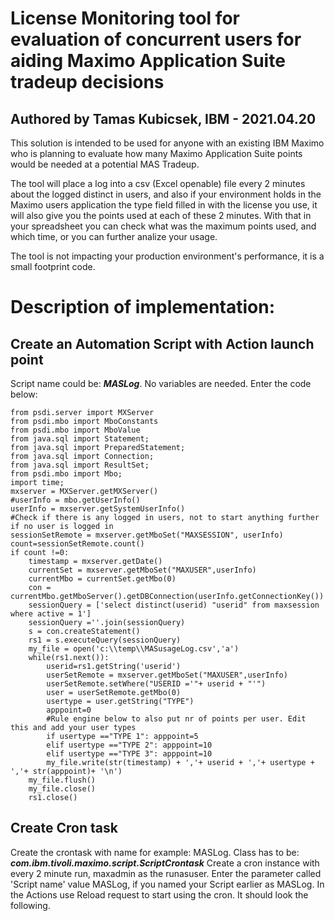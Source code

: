 # License Monitoring tool for evaluation of concurrent users for aiding  Maximo Application Suite tradeup decisions
## Authored by Tamas Kubicsek, IBM - 2021.04.20

This solution is intended to be used for anyone with an existing IBM Maximo who is planning to evaluate how many Maximo Application Suite points would be needed at a potential MAS Tradeup.

The tool will place a log into a csv (Excel openable) file every 2 minutes about the logged distinct in users, and also if your environment holds in the Maximo users application
the type field filled in with the license you use, it will also give you the points used at each of these 2 minutes. With that in your spreadsheet you can check what was the 
maximum points used, and which time, or you can further analize your usage.

The tool is not impacting your production environment's performance, it is a small footprint code.

# Description of implementation:
## Create an Automation Script with Action launch point
Script name could be: **_MASLog_**. No variables are needed. Enter the code below:
```
from psdi.server import MXServer
from psdi.mbo import MboConstants
from psdi.mbo import MboValue
from java.sql import Statement;
from java.sql import PreparedStatement;
from java.sql import Connection;
from java.sql import ResultSet;
from psdi.mbo import Mbo;
import time;
mxserver = MXServer.getMXServer()
#userInfo = mbo.getUserInfo()
userInfo = mxserver.getSystemUserInfo()
#Check if there is any logged in users, not to start anything further if no user is logged in
sessionSetRemote = mxserver.getMboSet("MAXSESSION", userInfo)
count=sessionSetRemote.count()
if count !=0:
    timestamp = mxserver.getDate()
    currentSet = mxserver.getMboSet("MAXUSER",userInfo)
    currentMbo = currentSet.getMbo(0)
    con = currentMbo.getMboServer().getDBConnection(userInfo.getConnectionKey())
    sessionQuery = ['select distinct(userid) "userid" from maxsession where active = 1']
    sessionQuery =''.join(sessionQuery)
    s = con.createStatement()
    rs1 = s.executeQuery(sessionQuery)
    my_file = open('c:\\temp\\MASusageLog.csv','a')
    while(rs1.next()):
	    userid=rs1.getString('userid')
	    userSetRemote = mxserver.getMboSet("MAXUSER",userInfo)
	    userSetRemote.setWhere("USERID ='"+ userid + "'")
	    user = userSetRemote.getMbo(0)
	    usertype = user.getString("TYPE")
	    apppoint=0
	    #Rule engine below to also put nr of points per user. Edit this and add your user types
	    if usertype =="TYPE 1": apppoint=5
	    elif usertype =="TYPE 2": apppoint=10
	    elif usertype =="TYPE 3": apppoint=10
	    my_file.write(str(timestamp) + ','+ userid + ','+ usertype + ','+ str(apppoint)+ '\n')
    my_file.flush()
    my_file.close()
    rs1.close()
```    

## Create Cron task
Create the crontask with name for example: MASLog. Class has to be: **_com.ibm.tivoli.maximo.script.ScriptCrontask_**
Create a cron instance with every 2 minute run, maxadmin as the runasuser.
Enter the parameter called 'Script name' value MASLog, if you named your Script earlier as MASLog.
In the Actions use Reload request to start using the cron.
It should look the following.
